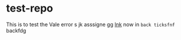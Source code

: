 # test-repo

This is to test the Vale error s jk asssigne gg [lnk](https://trends.google.com/trends/trendingsearches/daily?geo=US) now in `back ticksfnf` backfdg
